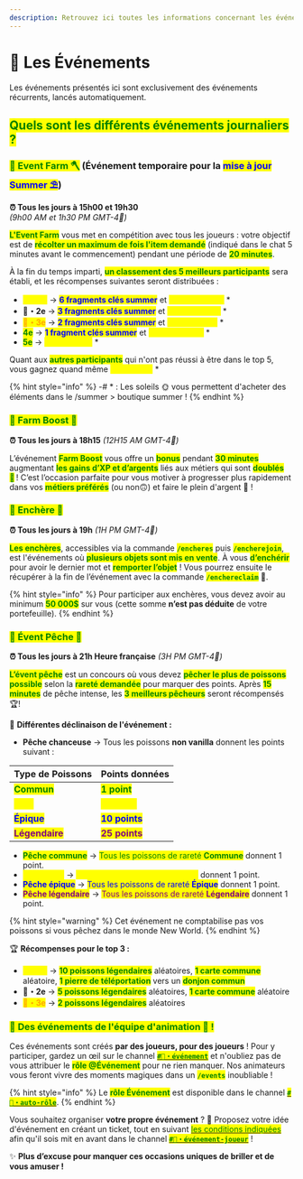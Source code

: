 ```yaml
---
description: Retrouvez ici toutes les informations concernant les événements
---
```


# 🎪 Les Événements

Les événements présentés ici sont exclusivement des événements récurrents, lancés automatiquement.

## <mark style="color:green;">Q</mark><mark style="color:green;">**uels sont les différents événements journaliers ?**</mark>

### <mark style="color:green;">💠 Event Farm 🪓</mark> (Événement temporaire pour la <mark style="color:blue;">mise à jour Summer ⛱️</mark>)

**⏰ Tous les jours à 15h00 et 19h30**  
*(9h00 AM et 1h30 PM GMT-4🍁)*

<mark style="color:green;">**L'Event Farm**</mark> vous met en compétition avec tous les joueurs : votre objectif est de <mark style="color:green;">**récolter un maximum de fois l'item demandé**</mark> (indiqué dans le chat 5 minutes avant le commencement) pendant une période de <mark style="color:green;">**20 minutes**</mark>.

À la fin du temps imparti, <mark style="color:green;">**un classement des 5 meilleurs participants**</mark> sera établi, et les récompenses suivantes seront distribuées :

* <mark style="color:yellow;">**🥇・1er**</mark> → <mark style="color:blue;">**6 fragments clés summer**</mark> et <mark style="color:yellow;">**25 000 Soleils**</mark> *
* **🥈・2e** → <mark style="color:blue;">**3 fragments clés summer**</mark> et <mark style="color:yellow;">**12 500 Soleils**</mark> *
* <mark style="color:orange;">**🥉・3e**</mark> → <mark style="color:blue;">**2 fragments clés summer**</mark> et <mark style="color:yellow;">**5 000 Soleils**</mark> *
* <mark style="color:green;">**4e**</mark> → <mark style="color:blue;">**1 fragment clés summer**</mark> et <mark style="color:yellow;">**2 5000 Soleils**</mark> *
* <mark style="color:green;">**5e**</mark> → <mark style="color:yellow;">**1 250 Soleils**</mark> *

Quant aux <mark style="color:green;">**autres participants**</mark> qui n'ont pas réussi à être dans le top 5, vous gagnez quand même <mark style="color:yellow;">**250 Soleils**</mark> *

{% hint style="info" %}
-# * : Les soleils 🌞 vous permettent d'acheter des éléments dans le /summer > boutique summer !
{% endhint %}

### <mark style="color:green;">💠 Farm Boost 💱</mark>

**⏰ Tous les jours à 18h15**
*(12H15 AM GMT-4🍁)*

L’événement <mark style="color:green;">**Farm Boost**</mark> vous offre un <mark style="color:green;">**bonus**</mark> pendant <mark style="color:green;">**30 minutes**</mark> augmentant <mark style="color:green;">**les gains d’XP et d’argents**</mark> liés aux métiers qui sont <mark style="color:green;">**doublés 🤩**</mark> ! C’est l’occasion parfaite pour vous motiver à progresser plus rapidement dans vos <mark style="color:green;">**métiers préférés**</mark> (ou non🙃) et faire le plein d'argent 🤑 !


### <mark style="color:green;">💠 Enchère 💸</mark>

**⏰ Tous les jours à 19h**
*(1H PM GMT-4🍁)*

<mark style="color:green;">**Les enchères**</mark>, accessibles via la commande <mark style="color:green;">**`/encheres`**</mark> puis <mark style="color:green;">**`/encherejoin`**</mark>, est l'événements où <mark style="color:green;">**plusieurs objets sont mis en vente**</mark>. À vous <mark style="color:green;">**d’enchérir**</mark> pour avoir le dernier mot et <mark style="color:green;">**remporter l’objet**</mark> ! Vous pourrez ensuite le récupérer à la fin de l’événement avec la commande <mark style="color:green;">**`/enchereclaim`**</mark> 🎁.

{% hint style="info" %}
Pour participer aux enchères, vous devez avoir au minimum <mark style="color:green;">**50 000\$**</mark> sur vous (cette somme **n’est pas déduite** de votre portefeuille).
{% endhint %}


### <mark style="color:green;">💠 Évent Pêche 🎣</mark>

**⏰ Tous les jours à 21h Heure française**
*(3H PM GMT-4🍁)*

<mark style="color:green;">**L’évent pêche**</mark> est un concours où vous devez <mark style="color:green;">**pêcher le plus de poissons possible**</mark> selon la <mark style="color:green;">**rareté demandée**</mark> pour marquer des points. Après <mark style="color:green;">**15 minutes**</mark> de pêche intense, les <mark style="color:green;">**3 meilleurs pêcheurs**</mark> seront récompensés 🏆!

🎯 **Différentes déclinaison de l'événement :**

* **Pêche chanceuse** → Tous les poissons **non vanilla** donnent les points suivant :

| Type de Poissons                                  |Points données                                 |
| ------------------------------------------------- | --------------------------------------------- |
| <mark style="color:green;">**Commun**</mark>      | <mark style="color:green;">**1 point**</mark>  |
| <mark style="color:yellow;">**Rare**</mark>       | <mark style="color:yellow;">**3 points**</mark> |
| <mark style="color:blue;">**Épique**</mark>       | <mark style="color:blue;">**10 points**</mark>   |
| <mark style="color:purple;">**Légendaire**</mark> | <mark style="color:purple;">**25 points**</mark>  |

* <mark style="color:green;">**Pêche commune**</mark> → <mark style="color:green;">Tous les poissons de rareté **Commune**</mark> donnent 1 point.
* <mark style="color:yellow;">**Pêche rare**</mark> → <mark style="color:yellow;">Tous les poissons de rareté **Rare**</mark> donnent 1 point.
* <mark style="color:blue;">**Pêche épique**</mark> → <mark style="color:blue;">Tous les poissons de rareté **Épique**</mark> donnent 1 point.
* <mark style="color:purple;">**Pêche légendaire**</mark> → <mark style="color:purple;">Tous les poissons de rareté **Légendaire**</mark> donnent 1 point.

{% hint style="warning" %}
Cet événement ne comptabilise pas vos poissons si vous pêchez dans le monde New World.
{% endhint %}

🏆 **Récompenses pour le top 3 :**

* <mark style="color:yellow;">**🥇・1er**</mark> → <mark style="color:green;">**10 poissons légendaires**</mark> aléatoires, <mark style="color:green;">**1 carte commune**</mark> aléatoire, <mark style="color:green;">**1 pierre de téléportation**</mark> vers un <mark style="color:green;">**donjon commun**</mark>
* **🥈・2e** → <mark style="color:green;">**5 poissons légendaires**</mark> aléatoires, <mark style="color:green;">**1 carte commune**</mark> aléatoire
* <mark style="color:orange;">**🥉・3e**</mark> → <mark style="color:green;">**2 poissons légendaires**</mark> aléatoires

### <mark style="color:green;">💠 **Des événements de l'équipe d'animation 🎉 !**</mark>

Ces événements sont créés **par des joueurs, pour des joueurs** ! Pour y participer, gardez un œil sur le channel <a href="https://discord.com/channels/699670538737418343/1130976264199622829"><mark style="color:green;">**`#🦄・événement`**</mark></a> et n'oubliez pas de vous attribuer le <mark style="color:green;">**rôle @Événement**</mark> pour ne rien manquer. Nos animateurs vous feront vivre des moments magiques dans un <mark style="color:green;">**`/events`**</mark> inoubliable !

{% hint style="info" %}
Le <mark style="color:green;">**rôle Événement**</mark> est disponible dans le channel <a href="https://discord.com/channels/699670538737418343/1063145057919701144"><mark style="color:green;">**`#📌・auto-rôle`**</mark></a>.
{% endhint %}

Vous souhaitez organiser **votre propre événement** ? 🤔 Proposez votre idée d'événement en créant un ticket, tout en suivant <a href="https://discord.com/channels/699670538737418343/1100899408641536000/1105953174864543865"><mark style="color:green;">les conditions indiquées</mark></a> afin qu'il sois mit en avant dans le channel <a href="https://discord.com/channels/699670538737418343/1100899408641536000"><mark style="color:green;">**`#🦄・événement-joueur`**</mark></a> !

✨ **Plus d’excuse pour manquer ces occasions uniques de briller et de vous amuser !**

